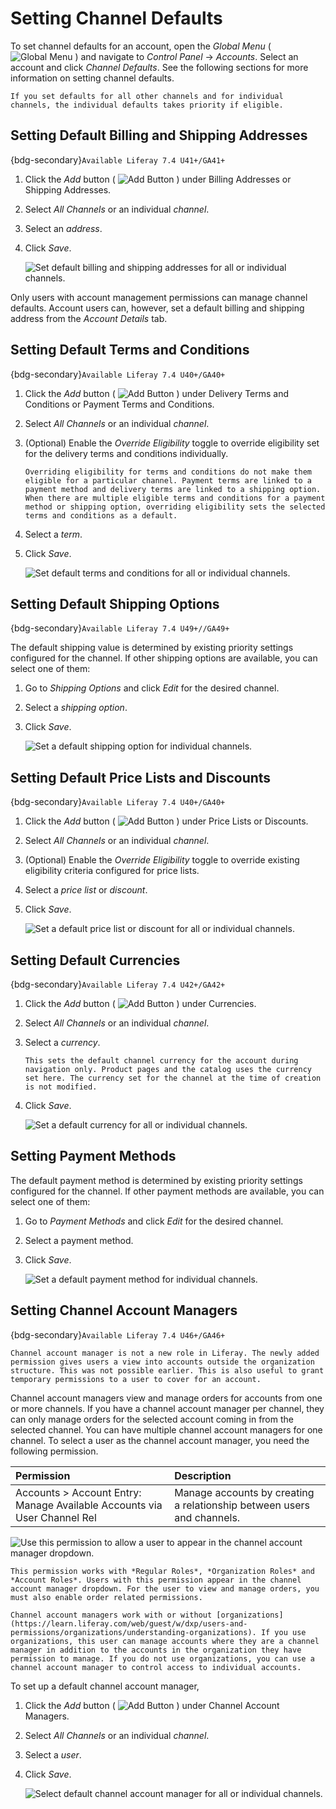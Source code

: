 # Setting Channel Defaults

To set channel defaults for an account, open the *Global Menu* ( ![Global Menu](../../../images/icon-applications-menu.png) ) and navigate to *Control Panel* &rarr; *Accounts*. Select an account and click *Channel Defaults*. See the following sections for more information on setting channel defaults. 

```{note}
If you set defaults for all other channels and for individual channels, the individual defaults takes priority if eligible. 
```

## Setting Default Billing and Shipping Addresses

{bdg-secondary}`Available Liferay 7.4 U41+/GA41+` 

1. Click the *Add* button ( ![Add Button](../../../images/icon-add.png) ) under Billing Addresses or Shipping Addresses. 

1. Select *All Channels* or an individual *channel*. 

1. Select an *address*. 

1. Click *Save*. 

   ![Set default billing and shipping addresses for all or individual channels.](./setting-channel-defaults/images/01.png)

<!-- Link to Channel Defaults Permission Guide when published -->
Only users with account management permissions can manage channel defaults. Account users can, however, set a default billing and shipping address from the *Account Details* tab.

## Setting Default Terms and Conditions 

{bdg-secondary}`Available Liferay 7.4 U40+/GA40+` 

1. Click the *Add* button ( ![Add Button](../../../images/icon-add.png) ) under Delivery Terms and Conditions or Payment Terms and Conditions. 

1. Select *All Channels* or an individual *channel*. 

1. (Optional) Enable the *Override Eligibility* toggle to override eligibility set for the delivery terms and conditions individually. 

   ```{important}
   Overriding eligibility for terms and conditions do not make them eligible for a particular channel. Payment terms are linked to a payment method and delivery terms are linked to a shipping option. When there are multiple eligible terms and conditions for a payment method or shipping option, overriding eligibility sets the selected terms and conditions as a default. 
   ```

1. Select a *term*. 

1. Click *Save*. 

   ![Set default terms and conditions for all or individual channels.](./setting-channel-defaults/images/02.png)

## Setting Default Shipping Options

{bdg-secondary}`Available Liferay 7.4 U49+//GA49+`

The default shipping value is determined by existing priority settings configured for the channel. If other shipping options are available, you can select one of them: 

1. Go to *Shipping Options* and click *Edit* for the desired channel. 

1. Select a *shipping option*. 

1. Click *Save*. 

   ![Set a default shipping option for individual channels.](./setting-channel-defaults/images/03.png)

## Setting Default Price Lists and Discounts

{bdg-secondary}`Available Liferay 7.4 U40+/GA40+`

1. Click the *Add* button ( ![Add Button](../../../images/icon-add.png) ) under Price Lists or Discounts. 

1. Select *All Channels* or an individual *channel*. 

1. (Optional) Enable the *Override Eligibility* toggle to override existing eligibility criteria configured for price lists. 

1. Select a *price list* or *discount*. 

1. Click *Save*. 

   ![Set a default price list or discount for all or individual channels.](./setting-channel-defaults/images/04.png)

## Setting Default Currencies

{bdg-secondary}`Available Liferay 7.4 U42+/GA42+`

1. Click the *Add* button ( ![Add Button](../../../images/icon-add.png) ) under Currencies. 

1. Select *All Channels* or an individual *channel*. 

1. Select a *currency*. 

   ```{important}
   This sets the default channel currency for the account during navigation only. Product pages and the catalog uses the currency set here. The currency set for the channel at the time of creation is not modified. 
   ```

1. Click *Save*. 

   ![Set a default currency for all or individual channels.](./setting-channel-defaults/images/05.png)

## Setting Payment Methods

The default payment method is determined by existing priority settings configured for the channel. If other payment methods are available, you can select one of them: 

1. Go to *Payment Methods* and click *Edit* for the desired channel. 

1. Select a payment method. 

1. Click *Save*. 

   ![Set a default payment method for individual channels.](./setting-channel-defaults/images/06.png)

## Setting Channel Account Managers

{bdg-secondary}`Available Liferay 7.4 U46+/GA46+`

```{important}
Channel account manager is not a new role in Liferay. The newly added permission gives users a view into accounts outside the organization structure. This was not possible earlier. This is also useful to grant temporary permissions to a user to cover for an account. 
```

Channel account managers view and manage orders for accounts from one or more channels. If you have a channel account manager per channel, they can only manage orders for the selected account coming in from the selected channel. You can have multiple channel account managers for one channel. To select a user as the channel account manager, you need the following permission. 

| Permission                                                               | Description                                                            |
| :----------------------------------------------------------------------- | :--------------------------------------------------------------------- |
| Accounts > Account Entry: Manage Available Accounts via User Channel Rel | Manage accounts by creating a relationship between users and channels. |

![Use this permission to allow a user to appear in the channel account manager dropdown.](./setting-channel-defaults/images/07.png)

```{note}
This permission works with *Regular Roles*, *Organization Roles* and *Account Roles*. Users with this permission appear in the channel account manager dropdown. For the user to view and manage orders, you must also enable order related permissions. 

Channel account managers work with or without [organizations](https://learn.liferay.com/web/guest/w/dxp/users-and-permissions/organizations/understanding-organizations). If you use organizations, this user can manage accounts where they are a channel manager in addition to the accounts in the organization they have permission to manage. If you do not use organizations, you can use a channel account manager to control access to individual accounts. 
```

<!-- Link to Channel Defaults Permission Guide when published -->

To set up a default channel account manager, 

1. Click the *Add* button ( ![Add Button](../../../images/icon-add.png) ) under Channel Account Managers. 

1. Select *All Channels* or an individual *channel*. 

1. Select a *user*. 

1. Click *Save*. 

   ![Select default channel account manager for all or individual channels.](./setting-channel-defaults/images/08.png)
